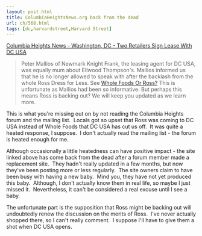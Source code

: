 ```yaml
---
layout: post.html
title: ColumbiaHeightsNews.org back from the dead
url: ch/568.html
tags: [dc,harvardstreet,Harvard Street]
---
```

[Columbia Heights News - Washington, DC - Two Retailers Sign Lease With DC USA](http://www.columbiaheightsnews.org/index.php?option=com_content&task=view&id=237&Itemid=47)

> Peter Mallios of Newmark Knight Frank, the leasing agent for DC USA, was equally mum about Ellwood Thompson's. Mallios informed us that he is no longer allowed to speak with after the backlash from the whole Ross Dress for Less. See [Whole Foods Or Ross?](http://www.columbiaheightsnews.org/Home/Whole-Foods/Whole-Foods-Or-Ross-.html) This is unfortunate as Mallios had been so informative. But perhaps this means Ross is backing out? We will keep you updated as we learn more.

This is what you're missing out on by not reading the Columbia Heights forum and the mailing list.  Locals got so upset that Ross was coming to DC USA instead of Whole Foods that DC USA has cut us off.  It was quite a heated response, I suppose.  I don't actually read the mailing list - the forum is heated enough for me.

Although occasionally a little heatedness can have positive impact - the site linked above has come back from the dead after a forum member made a replacement site.  They hadn't really updated in a few months, but now they've been posting more or less regularly.  The site owners claim to have been busy with having a new baby.  Mind you, they have not yet produced this baby.  Although, I don't actually know them in real life, so maybe I just missed it.  Nevertheless, it can't be considered a real excuse until I see a baby.

The unfortunate part is the supposition that Ross might be backing out will undoubtedly renew the discussion on the merits of Ross.  I've never actually shopped there, so I can't really comment.  I suppose I'll have to give them a shot when DC USA opens.

